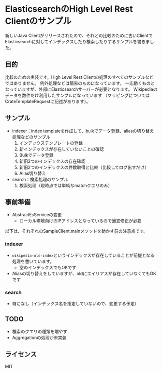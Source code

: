 # ElasticsearchのHigh Level Rest Clientのサンプル

新しいJava Clientがリリースされたので、それとの比較のために古いClientでElasticsearchに対してインデックスしたり検索したりするサンプルを書きました。

## 目的

比較のための実装です。High Level Rest Clientの処理のすべてのサンプルなどではありません。
例外処理などは簡易のものになっています。
一応動くものとなっていますが、外部にElasticsearchサーバーが必要となります。
Wikipediaのデータを数件だけ利用したサンプルになっています
（マッピングについてはCrateTemplateRequestに記述があります）。

## サンプル

* indexer：index templateを作成して、bulkでデータ登録、aliasの切り替え処理などのサンプル
  1. インデックステンプレートの登録
  2. 新インデックスが存在していないことの確認
  3. Bulkでデータ登録
  4. 新旧2つのインデックスの存在確認
  5. 新旧2つのインデックスの件数取得と比較（比較してログ出すだけ）
  6. Alias切り替え
* search：検索処理のサンプル
  1. 検索処理（現時点では単純なmatchクエリのみ） 

## 事前準備

* AbstractEsServiceの変更
  * ローカル環境向けのIPアドレスとなっているので適宜修正が必要

以下は、それぞれのSampleClient.mainメソッドを動かす前の注意点です。

### indexer

* `wikipedia-old-index`というインデックスが存在していることが前提となる処理を書いています。
  * 空のインデックスでもOKです
* Aliasの切り替えをしていますが、oldにエイリアスが存在していなくてもOKです

### search

* 特になし（インデックス名を指定していないので、変更する予定）

## TODO

* 検索のクエリの種類を増やす
* Aggregationの処理が未実装

## ライセンス

MIT